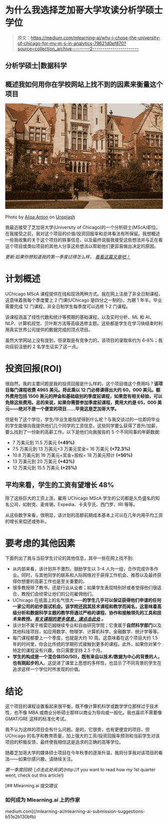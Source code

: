 # 为什么我选择芝加哥大学攻读分析学硕士学位

> 原文：<https://medium.com/mlearning-ai/why-i-chose-the-university-of-chicago-for-my-m-s-in-analytics-79621d0ef870?source=collection_archive---------2----------------------->

## 分析学硕士|数据科学

## 概述我如何用你在学校网站上找不到的因素来衡量这个项目

![](img/af4aa54d3643b63c870716e79732cd38.png)

Photo by [Alisa Anton](https://unsplash.com/@alisaanton?utm_source=medium&utm_medium=referral) on [Unsplash](https://unsplash.com?utm_source=medium&utm_medium=referral)

我最近接受了芝加哥大学(University of Chicago)的一个分析硕士(MScA)职位。在我接受之前，我对这个项目的价值/投资回报率和总体看法有所保留。我想概述一些我收集的关于这个项目的轶事信息，以及最终说服我接受这些想法并与正在看这个项目或类似项目的其他人分享这些想法以帮助他们更容易做出决定的原因。

*更新:如果你想知道我的第一季度过得怎么样，* [*看看这篇文章吧！*](/@HillSnow/quarter-1-review-university-of-chicago-m-s-analytics-3b1a4d131cfe)

# 计划概述

UChicago MScA 课程提供在线和现场两种方式。我在网上注册了非全日制课程，这意味着我每个季度要上 2 门课(UChicago 是四分之一制的)，为期 1 年半。毕业需要完成 12 门课程，非全日制学生每季度可以选修 1-2 门课程。

该课程涵盖了线性代数和统计等预期的基础课程，以及实时分析、ML 和 AI、NLP、计算机视觉、贝叶斯方法等高级选修主题。这些都是学生在学习快结束时利用真实世界公司提供的数据完成的顶点项目。

虽然大学网站上没有提到，但录取是有竞争力的，该项目的录取率约为 6-8%；我向目前注册的 2 名学生证实了这一点。

# **投资回报(ROI)**

很自然，我的主要问题是我的投资回报是什么样的，这个项目值这个费用吗？**该项目每门课程收费 4965 美元。将此乘以 12 门必修课得出大约 60，000 美元。额外费用包括 1500 美元的押金和基础级别的季度前课程，如果您有相关经验，可以免除这些费用。总的来说，如果你需要参加季度前课程，费用大约是 65，000 美元——绝对不是一个便宜的项目……毕竟这是芝加哥大学。**

但是有了这个学位，学生/毕业生能指望得到什么呢？与我交谈过的一位即将毕业的学生能够向我提供他们几个同学的工资信息，这些同学要么获得了晋升/加薪，要么找到了一份新的高薪工作。以下是他们向我报告的 5 个不同同事的年薪数据:

*   7 万美元到 11.5 万美元 **(+49%)**
*   7.5 万美元到 13 万美元+3 万美元奖金= 16 万美元 **(+72.3%)**
*   10.8 万美元到 16 万美元+奖金+股权= 18 万美元预计 **(+50%)**
*   13 万美元到 20 万美元 **(+42%)**
*   12 万美元到 15.5 万美元 **(+25%)**

## 平均来看，学生的工资有望增长 48%

除了这些巨大的工资上涨，雇用 UChicago MScA 学生的公司都是久负盛名的知名公司，如耐克、麦肯锡、Expedia、卡夫亨氏、西门罗、IRI 等等。

从这些数字来看，很明显，该计划的高额前期成本基本上可以在几年内用平均工资的增长来偿还或弥补。

# 要考虑的其他因素

下面列出了我与当前学生讨论的其他信息，其中一些在网上找不到:

*   从内部来看，该计划并不激烈。鼓励学生以 3-4 人为一组，合作完成许多作业。同时，与其他同学的联系和人际网络对于获得工作机会、推荐以及最终获得你想要的高薪工作也是至关重要的。
*   很多教授除了教书，还是行业从业者；如果学生表现特别好或者觉得他们很适合，教授们会经常让他们的公司雇佣他们。
*   UChicago 在纸面上的名气很大——**的学生几乎可以保证获得他们申请的任何一家公司的初步面试机会。该学院还因其技术课程和教学而闻名，这意味着高级分析和数据科学主题的教学将通过严格的课程、协作和接触领先的工具和技术来教授。[*有关课程的更多信息，请点击此处*](https://professional.uchicago.edu/find-your-fit/masters/master-science-analytics-online/curriculum) *。***
*   该计划不属于格雷厄姆继续专业和自由研究学院；它隶属于**自然科学部门**以及其他科技项目，如应用数学、物理学、计算机科学、金融数学、统计学等等。
*   每门课程都要上一个季度，也就是大约 10 周。这意味着在这个项目大约 1.5 年的时间里，你会比传统的学期形式接触到更多的课程。此外，如果你对某个特定的课程没有兴趣，你只需要坚持 2.5 个月。
*   **学生的构成是一个混合体(50/50)，既有来自以技术/数据为中心的背景的人，也有刚起步的人**。这促进了课堂上思想的多样性，也显示了不同背景的学生在追求这样一个学位时所发现的价值。

# 结论

这个项目的课程设置看起来很平衡，既不像计算机科学或数学学位那样过于技术性，也不像 MBA 或商业分析硕士那样以商业为导向或一般化。我也喜欢不需要像 GMAT/GRE 这样的标准化考试。

我不认为这样的项目会有什么问题。是的，它很贵，也有更便宜的项目，但 UChicago 的名字和教育质量，加上强大的工资/投资回报率预测和当前学生对该项目的积极反馈，最终使我相信这是追求的正确的高等学位。

随着芝加哥大学的媒体硕士项目在今年秋季的逐渐升温，我将分享我对该项目的看法——如果你感兴趣，请继续关注。

*第一季度回顾:* [*点击此处阅读*](http://f you want to read how my 1st quarter went, check out this article!)

[](/mlearning-ai/mlearning-ai-submission-suggestions-b51e2b130bfb) [## Mlearning.ai 提交建议

### 如何成为 Mlearning.ai 上的作家

medium.com](/mlearning-ai/mlearning-ai-submission-suggestions-b51e2b130bfb)